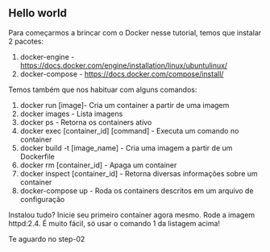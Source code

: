 ## Hello world

Para começarmos a brincar com o Docker nesse tutorial, temos que instalar 2 pacotes:

1. docker-engine -  https://docs.docker.com/engine/installation/linux/ubuntulinux/
2. docker-compose - https://docs.docker.com/compose/install/

Temos também que nos habituar com alguns comandos:

1. docker run [image]- Cria um container a partir de uma imagem
2. docker images - Lista imagens
3. docker ps - Retorna os containers ativo
4. docker exec [container_id] [command] - Executa um comando no container
5. docker build -t [image_name] - Cria uma imagem a partir de um Dockerfile
6. docker rm [container_id] - Apaga um container
7. docker inspect [container_id] - Retorna diversas informações sobre um container
8. docker-compose up - Roda os containers descritos em um arquivo de configuração

Instalou tudo? Inicie seu primeiro container agora mesmo. Rode a imagem httpd:2.4. É muito fácil, só usar o comando 1 da listagem acima!

Te aguardo no step-02
